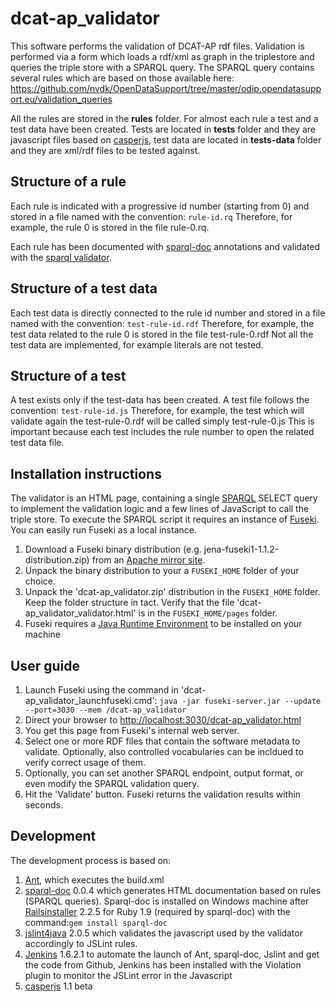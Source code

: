 # dcat-ap_validator

This software performs the validation of DCAT-AP rdf files.
Validation is performed via a form which loads a rdf/xml as graph in the triplestore and queries the triple store with a SPARQL query. The SPARQL query contains several rules which are based on those available here:
https://github.com/nvdk/OpenDataSupport/tree/master/odip.opendatasupport.eu/validation_queries

All the rules are stored in the <b>rules</b> folder. For almost each rule a test and a test data have been created. Tests are located in <b>tests</b> folder and they are javascript files based on <a href="http://casperjs.org/">casperjs</a>, test data are located in <b>tests-data</b> folder and they are xml/rdf files to be tested against.

<h2>Structure of a rule</h2>
Each rule is indicated with a progressive id number (starting from 0) and stored in a file named with the convention:
<code>rule-id.rq</code>
Therefore, for example, the rule 0 is stored in the file rule-0.rq.

Each rule has been documented with <a href="https://github.com/ldodds/sparql-doc">sparql-doc</a> annotations and validated with the <a href="http://www.sparql.org/query-validator.html">sparql validator</a>.

<h2>Structure of a test data</h2>
Each test data is directly connected to the rule id number and stored in a file named with the convention:
<code>test-rule-id.rdf</code>
Therefore, for example, the test data related to the rule 0 is stored in the file test-rule-0.rdf
Not all the test data are implemented, for example literals are not tested.

<h2>Structure of a test</h2>
A test exists only if the test-data has been created. A test file follows the convention:
<code>test-rule-id.js</code>
Therefore, for example, the test which will validate again the test-rule-0.rdf will be called simply test-rule-0.js
This is important because each test includes the rule number to open the related test data file.



<h2>Installation instructions</h2>
The validator is an HTML page, containing a single <a href="http://www.w3.org/TR/sparql11-query/">SPARQL</a> SELECT query to implement the validation logic and a few lines of JavaScript to call the triple store. To execute the SPARQL script it requires an instance of <a href="http://jena.apache.org/documentation/serving_data/index.html">Fuseki</a>. You can easily run Fuseki as a local instance.</p>
<ol>
<li>Download a Fuseki binary distribution (e.g. jena-fuseki1-1.1.2-distribution.zip) from an <a href="http://www.apache.org/dist/jena/">Apache mirror site</a>.</li>
<li>Unpack the binary distribution to your a <code>FUSEKI_HOME</code> folder of your choice.</li>
<li>Unpack the 'dcat-ap_validator.zip' distribution in the <code>FUSEKI_HOME</code> folder. Keep the folder structure in tact. Verify that the file 'dcat-ap_validator_validator.html' is in the <code>FUSEKI_HOME/pages</code> folder.</li>
<li>Fuseki requires a <a href="http://www.oracle.com/technetwork/java/javase/downloads/java-se-jre-7-download-432155.html">Java Runtime Environment</a> to be installed on your machine</li>
</ol>
<h2>User guide</h2>
<ol>
<li>Launch Fuseki using the command in 'dcat-ap_validator_launchfuseki.cmd':
<code>java -jar fuseki-server.jar --update --port=3030 --mem /dcat-ap_validator</code></li>
<li>Direct your browser to <a href="http://localhost:3030/dcat-ap_validator.html">http://localhost:3030/dcat-ap_validator.html</a></li>
<li>You get this page from Fuseki's internal web server.</li>
<li>Select one or more RDF files that contain the software metadata to validate. Optionally, also controlled vocabularies can be incldued to verify correct usage of them.</li>
<li>Optionally, you can set another SPARQL endpoint, output format, or even modify the SPARQL validation query. </li>
<li>Hit the 'Validate' button. Fuseki returns the validation results within seconds.</li>
</ol>
<h2>Development</h2>
The development process is based on:
<ol>
<li><a href="http://ant.apache.org/">Ant</a>, which executes the build.xml</li>
<li><a href="https://github.com/ldodds/sparql-doc">sparql-doc</a> 0.0.4 which generates HTML documentation based on rules (SPARQL queries). Sparql-doc is installed on Windows machine after <a href="http://railsinstaller.org/en">Railsinstaller</a> 2.2.5 for Ruby 1.9 (required by sparql-doc) with the command:<code>gem install sparql-doc</code></li>
<li><a href="https://code.google.com/p/jslint4java/">jslint4java</a> 2.0.5 which validates the javascript used by the validator accordingly to JSLint rules.</li>
<li><a href="https://jenkins-ci.org/">Jenkins</a> 1.6.2.1 to automate the launch of Ant, sparql-doc, Jslint and get the code from Github, Jenkins has been installed with the Violation plugin to monitor the JSLint error in the Javascript </li>
<li><a href="https://casperjs.org">casperjs</a> 1.1 beta</li>
</ol>

